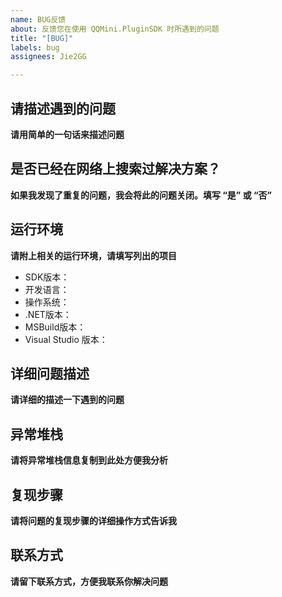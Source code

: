 ```yaml
---
name: BUG反馈
about: 反馈您在使用 QQMini.PluginSDK 时所遇到的问题
title: "[BUG]"
labels: bug
assignees: Jie2GG

---
```


## 请描述遇到的问题
**请用简单的一句话来描述问题**


## 是否已经在网络上搜索过解决方案？
**如果我发现了重复的问题，我会将此的问题关闭。填写 “是” 或 “否”**
 

## 运行环境
**请附上相关的运行环境，请填写列出的项目**

* SDK版本：
* 开发语言：
* 操作系统：
* .NET版本：
* MSBuild版本：
* Visual Studio 版本：

## 详细问题描述
**请详细的描述一下遇到的问题**


## 异常堆栈
**请将异常堆栈信息复制到此处方便我分析**


## 复现步骤
**请将问题的复现步骤的详细操作方式告诉我**


## 联系方式
**请留下联系方式，方便我联系你解决问题**
